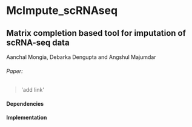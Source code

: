# McImpute_scRNAseq
## Matrix completion based tool for imputation of scRNA-seq data 
Aanchal Mongia, Debarka Dengupta and Angshul Majumdar

###### Paper:
> 'add link'

#### Dependencies

#### Implementation

